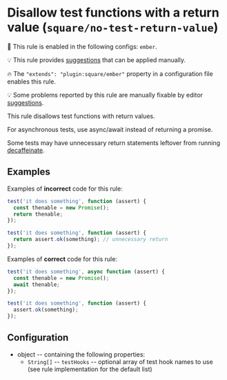 # Disallow test functions with a return value (`square/no-test-return-value`)

💼 This rule is enabled in the following configs: `ember`.

💡 This rule provides [suggestions](https://eslint.org/docs/developer-guide/working-with-rules#providing-suggestions) that can be applied manually.

<!-- end rule header -->

🔥 The `"extends": "plugin:square/ember"` property in a configuration file enables this rule.

💡 Some problems reported by this rule are manually fixable by editor [suggestions](https://eslint.org/docs/developer-guide/working-with-rules#providing-suggestions).

This rule disallows test functions with return values.

For asynchronous tests, use async/await instead of returning a promise.

Some tests may have unnecessary return statements leftover from running [decaffeinate](https://github.com/decaffeinate/decaffeinate).

## Examples

Examples of **incorrect** code for this rule:

```js
test('it does something', function (assert) {
  const thenable = new Promise();
  return thenable;
});
```

```js
test('it does something', function (assert) {
  return assert.ok(something); // unnecessary return
});
```

Examples of **correct** code for this rule:

```js
test('it does something', async function (assert) {
  const thenable = new Promise();
  await thenable;
});
```

```js
test('it does something', function (assert) {
  assert.ok(something);
});
```

## Configuration

- object -- containing the following properties:
  - `String[]` -- `testHooks` -- optional array of test hook names to use (see rule implementation for the default list)
